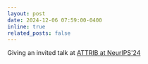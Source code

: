 ```yaml
---
layout: post
date: 2024-12-06 07:59:00-0400
inline: true
related_posts: false
---
```


<!-- A simple inline announcement with Markdown emoji! :sparkles: :smile: -->

Giving an invited talk at [ATTRIB at NeurIPS'24](https://attrib-workshop.cc/) 